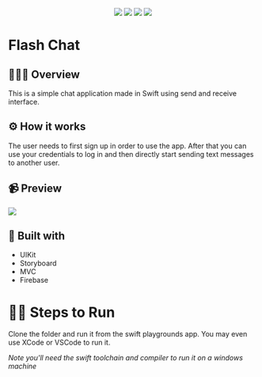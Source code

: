 <p align="center">
    <img src="https://img.shields.io/badge/Author-sougatoroy3-ff69b4.svg" />
    <img src="https://img.shields.io/badge/Swift-5.5-ff69b4.svg" />
    <img src="https://img.shields.io/github/repo-size/sougatoroy3/FlashCh4T?color=orange">
    <img src="https://img.shields.io/github/stars/sougatoroy3/FlashCh4T?style=social">
</p>

<h1>Flash Chat</h1>

## 💁🏽‍♂️ Overview

This is a simple chat application made in Swift using send and receive interface. 

## ⚙️ How it works

The user needs to first sign up in order to use the app. After that you can use your credentials to log in and then directly start sending text messages to another user.

## 📹 Preview

![](https://media.giphy.com/media/eOOlpcVHJuWDlEhVvu/giphy.gif)

## 🔨 Built with

* UIKit
* Storyboard
* MVC
* Firebase

# 🧑‍💻 Steps to Run
Clone the folder and run it from the swift playgrounds app.
You may even use XCode or VSCode to run it.

*Note you'll need the swift toolchain and compiler to run it on a windows machine*


